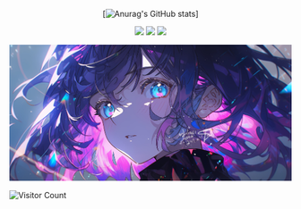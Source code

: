 <div id="title" align=center>

<!--
**ruixule/ruixule** is a ✨ _special_ ✨ repository because its `README.md` (this file) appears on your GitHub profile.

Here are some ideas to get you started:

- 🔭 I’m currently working on ...
- 🌱 I’m currently learning ...
- 👯 I’m looking to collaborate on ...
- 🤔 I’m looking for help with ...
- 💬 Ask me about ...
- 📫 How to reach me: ...
- 😄 Pronouns: ...
- ⚡ Fun fact: ...
-->

<!-- ![Modern C++ template][github-sub-title:img] -->

[![Anurag's GitHub stats](https://github-readme-stats.vercel.app/api?username=ruixule&show_icons=true&theme=tokyonight)]

<!-- (https://b23.tv/iEJTnPp) -->


![](https://img.shields.io/badge/讨厌-学习-yellow) 
![](https://img.shields.io/badge/性格-开朗-red) 
![](https://img.shields.io/badge/爱好-二次元-red)

</div>

![头像](image/头像.jpg)

![Visitor Count](https://profile-counter.glitch.me/ruixule/count.svg)

[github-sub-title:img]: https://readme-typing-svg.herokuapp.com?font=Segoe+Script&center=true&lines=ruixule.